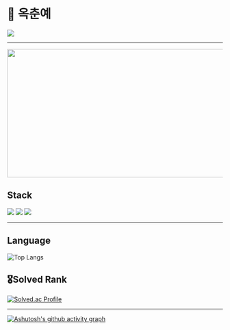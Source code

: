 # 🐼 옥춘예
<img src="https://capsule-render.vercel.app/api?type=wave&color=auto&height=300&section=header&text=Okchun%20Yee&fontSize=90" />

---

<a href="https://www.gitanimals.org/en_US?utm_medium=image&utm_source=Okchun-Yee&utm_content=farm">
<img
  src="https://render.gitanimals.org/farms/Okchun-Yee"
  width="1200"
  height="300"
/>
</a>
  

## Stack
<div>
  <img src="https://img.shields.io/badge/C++-00599C?style=flat-square&logo=C%2B%2B&logoColor=white"/>
  <img src="https://img.shields.io/badge/C-A8B9CC?style=flat-square&logo=C&logoColor=white"/>
  <img src="https://img.shields.io/badge/Unity-222C37?style=flat-square&logo=Unity&logoColor=white">
</div> 

---

## Language
![Top Langs](https://github-readme-stats.vercel.app/api/top-langs/?username=Okchun-Yee&layout=compact)

## 🎖️Solved Rank
[![Solved.ac Profile](http://mazassumnida.wtf/api/v2/generate_badge?boj=haj3158)](https://solved.ac/haj3158/)

---

[![Ashutosh's github activity graph](https://github-readme-activity-graph.vercel.app/graph?username=Okchun-Yee&theme=github-compact)](https://github.com/ashutosh00710/github-readme-activity-graph)

